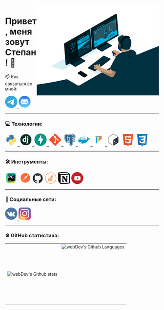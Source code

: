 <img align="right" alt="coding" width="400" src="files/123.png"> 
  
# Привет, меня зовут Степан! 👋     
         
📫 Как связаться со мной:
<div id="badges">
    <a href="https://t.me/s_smirnov_work" target="_blank">
      <img src=files/images/telegram.png width="40" height="40" alt="telegram"/>
    </a>
    <a> 
      <img src=files/images/mail.png width="40" height="40"  alt="mail"/>
    </a>
</div>

___


### 💻 Технологии:
<div>
  <a href="https://www.python.org/">
    <img src="https://github.com/devicons/devicon/blob/master/icons/python/python-original.svg" title="python" alt="python" width="40" height="40"/>&nbsp
  </a>
  <a href="https://docs.djangoproject.com/en/4.2/">
    <img src="files/images/django.png" title="django" alt="django" width="40" height="40"/>&nbsp
  </a>
  <a href="https://fastapi.tiangolo.com/">
    <img src="https://github.com/devicons/devicon/blob/master/icons/fastapi/fastapi-plain.svg" title="fast api" alt="fast api" width="40" height="40"/>&nbsp
  </a>
  <a href="https://git-scm.com/book/ru/v2">
    <img src="https://github.com/devicons/devicon/blob/master/icons/git/git-plain.svg" title="git" alt="git" width="40" height="40"/>&nbsp
  </a>
  <a href="https://www.postgresql.org/docs/">
    <img src="https://github.com/devicons/devicon/blob/master/icons/postgresql/postgresql-plain.svg" title="postgreSQL" alt="postgreSQL" width="40" height="40"/>&nbsp
  </a>
  <a href="https://docs.docker.com/desktop/">
    <img src="https://github.com/devicons/devicon/blob/master/icons/docker/docker-plain.svg" title="docker" alt="docker" width="40" height="40"/>&nbsp
  </a>
  <a href="https://docs.pytest.org/en/latest/contents.html">
    <img src="https://github.com/devicons/devicon/blob/master/icons/pytest/pytest-original.svg" title="pytest" alt="pytest" width="40" height="40"/>&nbsp
  </a>
  <a>
    <img src="https://github.com/devicons/devicon/blob/master/icons/bash/bash-plain.svg" title="bash" alt="bash" width="40" height="40"/>&nbsp
  </a>
  <a>
    <img src="https://github.com/devicons/devicon/blob/master/icons/html5/html5-original.svg" title="HTML" alt="HTML" width="39" height="39"/>&nbsp
  </a>
  <a>
    <img src="https://github.com/devicons/devicon/blob/master/icons/css3/css3-original.svg" title="CSS" alt="CSS" width="39" height="39"/>&nbsp
  </a>
</div>

---

### 🛠 Инструменты:
<div>
  <img src="files/images/pycharm.png" width="40" height="40" title="pycharm" alt="pycharm">
  <img src="files/images/postman.png" width="40" height="40" title="postman" alt="postman">
  <img src="files/images/GitHub.png" width="38" height="38" title="GitHub" alt="GitHub">
  <img src="files/images/stack_logo.png" width="39" height="39" title="stack overflow" alt="stack overflow">
  <img src="files/images/pngwing.com.png" width="40" height="40" title="notion" alt="notion"> 
  <img src="files/images/youtube.png" width="39" height="39" title="youtube" alt="youtube">
</div>

___

### 🤝 Социальные сети:

<div id="badges">
  <a href="https://vk.com/cifrnet">
    <img src="files/images/vk.png" width="40" height="40" alt="Вконтакте">
  </a>
  <a href="https://instagram.com/eto_diko_naprimer?igshid=MzRlODBiNWFlZA==">
    <img src="files/images/instagram.png" width="40" height="40" alt="Instagram">
  </a>
</div>

---

### ⚙️ GitHub статистика:

<table>
  <tr>
    <td>
      <img align="left" src="http://github-readme-streak-stats.herokuapp.com?user=FakaFakaYeah&theme=dracula" alt="webDev's Github stats" />
    </td>
    <td>
      <img height="195px" align="right" alt="webDev's Github Languages" src="http://github-profile-summary-cards.vercel.app/api/cards/profile-details?username=FakaFakaYeah&theme=dracula" />
    </td>
  </tr>
</table>
